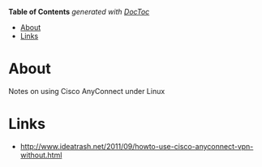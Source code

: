 <!-- START doctoc generated TOC please keep comment here to allow auto update -->
<!-- DON'T EDIT THIS SECTION, INSTEAD RE-RUN doctoc TO UPDATE -->
**Table of Contents**  *generated with [DocToc](https://github.com/thlorenz/doctoc)*

- [About](#about)
- [Links](#links)

<!-- END doctoc generated TOC please keep comment here to allow auto update -->

# About

Notes on using Cisco AnyConnect under Linux

# Links

* http://www.ideatrash.net/2011/09/howto-use-cisco-anyconnect-vpn-without.html

